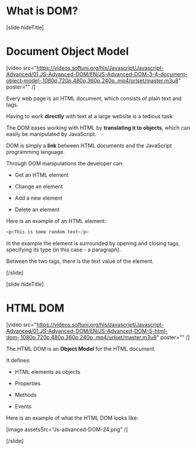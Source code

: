 # What is DOM?

[slide hideTitle]

# Document Object Model

[video src="https://videos.softuni.org/hls/Javascript/Javascript-Advanced/01.JS-Advanced-DOM/EN/JS-Advanced-DOM-3-4-document-object-model-,1080p,720p,480p,360p,240p,.mp4/urlset/master.m3u8" poster="" /]

Every web page is an HTML document, which consists of plain text and tags.

Having to work **directly** with text at a large website is a tedious task.

The DOM eases working with HTML by **translating it to objects**, which can easily be manipulated by JavaScript.

DOM is simply a **link** between HTML documents and the JavaScript programming language.

Through DOM manipulations the developer can:

- Get an HTML element

- Change an element

- Add a new element

- Delete an element

Here is an example of an HTML element:

```js
<p>This is some random text</p>
```

In the example the element is surrounded by opening and closing tags, specifying its type (in this case - a paragraph).

Between the two tags, there is the text value of the element.

[/slide]

[slide hideTitle]

# HTML DOM

[video src="https://videos.softuni.org/hls/Javascript/Javascript-Advanced/01.JS-Advanced-DOM/EN/JS-Advanced-DOM-5-html-dom-,1080p,720p,480p,360p,240p,.mp4/urlset/master.m3u8" poster="" /]

The HTML DOM is an **Object Model** for the HTML document.

It defines:

- HTML elements as objects

- Properties

- Methods

- Events

Here is an example of what the HTML DOM looks like:

[image assetsSrc="Js-advanced-DOM-24.png" /]

[/slide]

